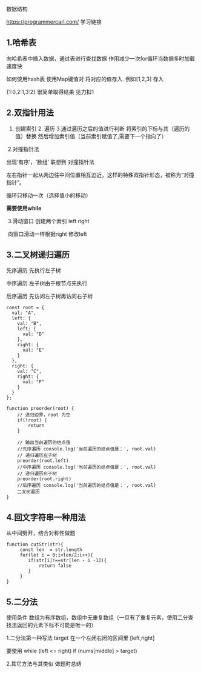 数据结构

https://programmercarl.com/ 学习链接



## 1.哈希表

向哈希表中插入数据，通过表进行查找数据 作用减少一次for循环当数据多时加载速度快

如何使用hash表 使用Map键值对 将对应的值存入. 例如[1,2,3]  存入 

{1:0,2:1,3:2} 很简单取得结果  见力扣1

## 2.双指针用法

1. 创建索引 2. 遍历 3.通过遍历之后的值进行判断 将索引的下标与其（遍历的值）替换 然后增加索引值（当前索引赋值了,需要下一个指向了）

​    2.对撞指针法

出现‘有序’，‘数组’  联想到 对撞指针法

左右指针一起从两边往中间位置相互迫近，这样的特殊双指针形态，被称为“对撞指针”。

循环只移动一次（选择值小的移动）

**需要使用while**



​	3.滑动窗口   创建两个索引 left  right

​	向窗口滑动一样根据right 修改left

## 3.二叉树递归遍历

先序遍历   先执行左子树

中序遍历  左子树由于根节点先执行

后序遍历  先访问左子树再访问右子树

```
const root = {
  val: "A",
  left: {
    val: "B",
    left: {
      val: "D"
    },
    right: {
      val: "E"
    }
  },
  right: {
    val: "C",
    right: {
      val: "F"
    }
  }
};
```



```
function preorder(root) {
    // 递归边界，root 为空
    if(!root) {
        return 
    }
     
    // 输出当前遍历的结点值
    //先序遍历 console.log('当前遍历的结点值是：', root.val) 
    // 递归遍历左子树 
    preorder(root.left)  
    //中序遍历 console.log('当前遍历的结点值是：', root.val) 
    // 递归遍历右子树  
    preorder(root.right)
    //后序遍历 console.log('当前遍历的结点值是：', root.val) 
    二叉树遍历
}
```





## 4.回文字符串一种用法

从中间劈开，结合对称性做题

```
function cutStr(str){
	 const len  = str.length
	 for(let i = 0;i<len/2;i++){
	 	if(str[i]!==str[len - i -1]){
	 		return false
	 	}
	 }
}
```

## 5.二分法

使用条件 数组为有序数组，数组中无重复数组（一旦有了重复元素，使用二分查找法返回的元素下标不可能是唯一的）

1.二分法第一种写法  target 在一个左闭右闭的区间里 [left,right] 

要使用 while (left <= right)  if (nums[middle] > target)

2.其它方法与其类似   做题时总结
